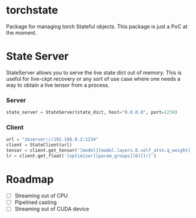 # torchstate
Package for managing torch Stateful objects. This package is just a PoC at the moment.

# State Server
StateServer allows you to serve the live state dict out of memory. This is useful for live-ckpt recovery or any sort of use case where one needs a way to obtain a live tensor from a process.

### Server
```python
state_server = StateServer(state_dict, host="0.0.0.0", port=1234)
```

### Client
```python
url = "zbserver://192.168.0.2:1234"
client = StateClient(url)
tensor = client.get_tensor('[model][model.layers.0.self_attn.q_weight]')
lr = client.get_float('[optimizer][param_groups][0][lr]')
```

# Roadmap
- [ ] Streaming out of CPU
- [ ] Pipelined casting
- [ ] Streaming out of CUDA device
